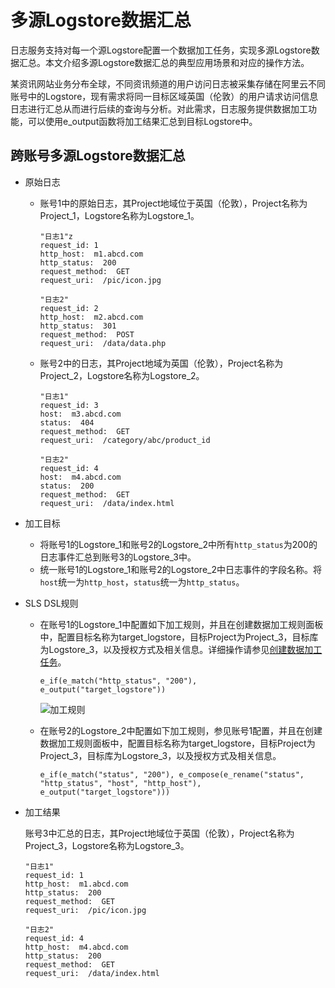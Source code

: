 # 多源Logstore数据汇总

日志服务支持对每一个源Logstore配置一个数据加工任务，实现多源Logstore数据汇总。本文介绍多源Logstore数据汇总的典型应用场景和对应的操作方法。

某资讯网站业务分布全球，不同资讯频道的用户访问日志被采集存储在阿里云不同账号中的Logstore，现有需求将同一目标区域英国（伦敦）的用户请求访问信息日志进行汇总从而进行后续的查询与分析。对此需求，日志服务提供数据加工功能，可以使用e\_output函数将加工结果汇总到目标Logstore中。

## 跨账号多源Logstore数据汇总

-   原始日志
    -   账号1中的原始日志，其Project地域位于英国（伦敦），Project名称为Project\_1，Logstore名称为Logstore\_1。

        ```
        "日志1"z
        request_id: 1
        http_host:  m1.abcd.com
        http_status:  200
        request_method:  GET
        request_uri:  /pic/icon.jpg
        
        "日志2"
        request_id: 2
        http_host:  m2.abcd.com
        http_status:  301
        request_method:  POST
        request_uri:  /data/data.php
        ```

    -   账号2中的日志，其Project地域为英国（伦敦），Project名称为Project\_2，Logstore名称为Logstore\_2。

        ```
        "日志1"
        request_id: 3
        host:  m3.abcd.com
        status:  404
        request_method:  GET
        request_uri:  /category/abc/product_id
        
        "日志2"
        request_id: 4
        host:  m4.abcd.com
        status:  200
        request_method:  GET
        request_uri:  /data/index.html
        ```

-   加工目标
    -   将账号1的Logstore\_1和账号2的Logstore\_2中所有`http_status`为200的日志事件汇总到账号3的Logstore\_3中。
    -   统一账号1的Logstore\_1和账号2的Logstore\_2中日志事件的字段名称。将`host`统一为`http_host`，`status`统一为`http_status`。
-   SLS DSL规则
    -   在账号1的Logstore\_1中配置如下加工规则，并且在创建数据加工规则面板中，配置目标名称为target\_logstore，目标Project为Project\_3，目标库为Logstore\_3，以及授权方式及相关信息。详细操作请参见[创建数据加工任务](/cn.zh-CN/数据加工/创建数据加工任务.md)。

        ```
        e_if(e_match("http_status", "200"), e_output("target_logstore"))
        ```

        ![加工规则](https://static-aliyun-doc.oss-accelerate.aliyuncs.com/assets/img/zh-CN/3143836061/p58876.png)

    -   在账号2的Logstore\_2中配置如下加工规则，参见账号1配置，并且在创建数据加工规则面板中，配置目标名称为target\_logstore，目标Project为Project\_3，目标库为Logstore\_3，以及授权方式及相关信息。

        ```
        e_if(e_match("status", "200"), e_compose(e_rename("status", "http_status", "host", "http_host"), e_output("target_logstore")))
        ```

-   加工结果

    账号3中汇总的日志，其Project地域位于英国（伦敦），Project名称为Project\_3，Logstore名称为Logstore\_3。

    ```
    "日志1"
    request_id: 1
    http_host:  m1.abcd.com
    http_status:  200
    request_method:  GET
    request_uri:  /pic/icon.jpg
    
    "日志2"
    request_id: 4
    http_host:  m4.abcd.com
    http_status:  200
    request_method:  GET
    request_uri:  /data/index.html
    ```


